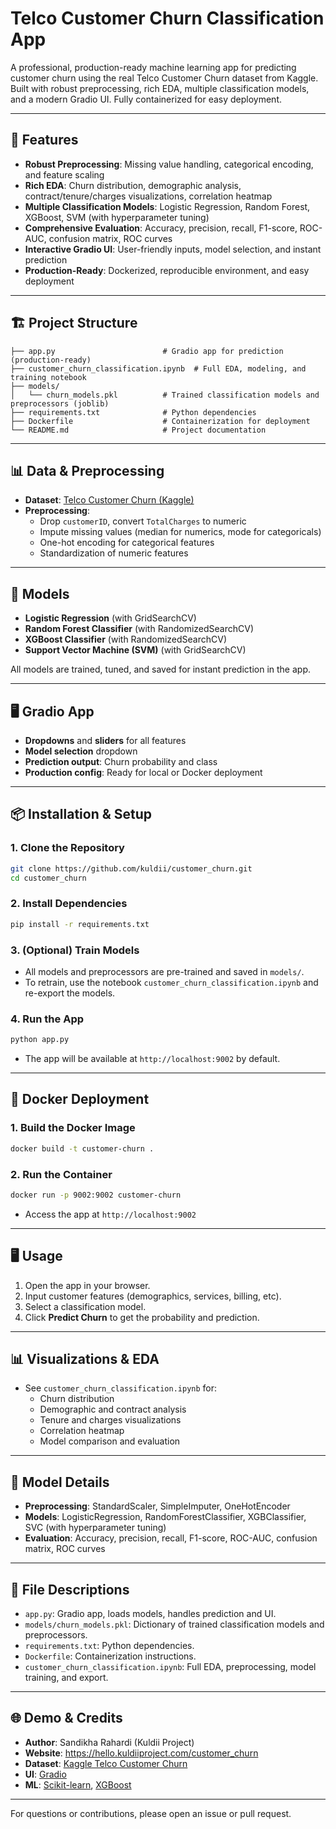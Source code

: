 # Telco Customer Churn Classification App

A professional, production-ready machine learning app for predicting customer churn using the real Telco Customer Churn dataset from Kaggle. Built with robust preprocessing, rich EDA, multiple classification models, and a modern Gradio UI. Fully containerized for easy deployment.

---

## 🚀 Features

- **Robust Preprocessing**: Missing value handling, categorical encoding, and feature scaling
- **Rich EDA**: Churn distribution, demographic analysis, contract/tenure/charges visualizations, correlation heatmap
- **Multiple Classification Models**: Logistic Regression, Random Forest, XGBoost, SVM (with hyperparameter tuning)
- **Comprehensive Evaluation**: Accuracy, precision, recall, F1-score, ROC-AUC, confusion matrix, ROC curves
- **Interactive Gradio UI**: User-friendly inputs, model selection, and instant prediction
- **Production-Ready**: Dockerized, reproducible environment, and easy deployment

---

## 🏗️ Project Structure

```
├── app.py                        # Gradio app for prediction (production-ready)
├── customer_churn_classification.ipynb  # Full EDA, modeling, and training notebook
├── models/
│   └── churn_models.pkl          # Trained classification models and preprocessors (joblib)
├── requirements.txt              # Python dependencies
├── Dockerfile                    # Containerization for deployment
└── README.md                     # Project documentation
```

---

## 📊 Data & Preprocessing

- **Dataset**: [Telco Customer Churn (Kaggle)](https://www.kaggle.com/datasets/blastchar/telco-customer-churn)
- **Preprocessing**:
  - Drop `customerID`, convert `TotalCharges` to numeric
  - Impute missing values (median for numerics, mode for categoricals)
  - One-hot encoding for categorical features
  - Standardization of numeric features

---

## 🧠 Models

- **Logistic Regression** (with GridSearchCV)
- **Random Forest Classifier** (with RandomizedSearchCV)
- **XGBoost Classifier** (with RandomizedSearchCV)
- **Support Vector Machine (SVM)** (with GridSearchCV)

All models are trained, tuned, and saved for instant prediction in the app.

---

## 🖥️ Gradio App

- **Dropdowns** and **sliders** for all features
- **Model selection** dropdown
- **Prediction output**: Churn probability and class
- **Production config**: Ready for local or Docker deployment

---

## 📦 Installation & Setup

### 1. Clone the Repository
```bash
git clone https://github.com/kuldii/customer_churn.git
cd customer_churn
```

### 2. Install Dependencies
```bash
pip install -r requirements.txt
```

### 3. (Optional) Train Models
- All models and preprocessors are pre-trained and saved in `models/`.
- To retrain, use the notebook `customer_churn_classification.ipynb` and re-export the models.

### 4. Run the App
```bash
python app.py
```
- The app will be available at `http://localhost:9002` by default.

---

## 🐳 Docker Deployment

### 1. Build the Docker Image
```bash
docker build -t customer-churn .
```

### 2. Run the Container
```bash
docker run -p 9002:9002 customer-churn
```
- Access the app at `http://localhost:9002`

---

## 🖥️ Usage

1. Open the app in your browser.
2. Input customer features (demographics, services, billing, etc).
3. Select a classification model.
4. Click **Predict Churn** to get the probability and prediction.

---

## 📊 Visualizations & EDA
- See `customer_churn_classification.ipynb` for:
  - Churn distribution
  - Demographic and contract analysis
  - Tenure and charges visualizations
  - Correlation heatmap
  - Model comparison and evaluation

---

## 📝 Model Details
- **Preprocessing**: StandardScaler, SimpleImputer, OneHotEncoder
- **Models**: LogisticRegression, RandomForestClassifier, XGBClassifier, SVC (with hyperparameter tuning)
- **Evaluation**: Accuracy, precision, recall, F1-score, ROC-AUC, confusion matrix, ROC curves

---

## 📁 File Descriptions
- `app.py`: Gradio app, loads models, handles prediction and UI.
- `models/churn_models.pkl`: Dictionary of trained classification models and preprocessors.
- `requirements.txt`: Python dependencies.
- `Dockerfile`: Containerization instructions.
- `customer_churn_classification.ipynb`: Full EDA, preprocessing, model training, and export.

---

## 🌐 Demo & Credits
- **Author**: Sandikha Rahardi (Kuldii Project)
- **Website**: https://hello.kuldiiproject.com/customer_churn
- **Dataset**: [Kaggle Telco Customer Churn](https://www.kaggle.com/datasets/blastchar/telco-customer-churn)
- **UI**: [Gradio](https://gradio.app/)
- **ML**: [Scikit-learn](https://scikit-learn.org/), [XGBoost](https://xgboost.readthedocs.io/)

---

For questions or contributions, please open an issue or pull request.
